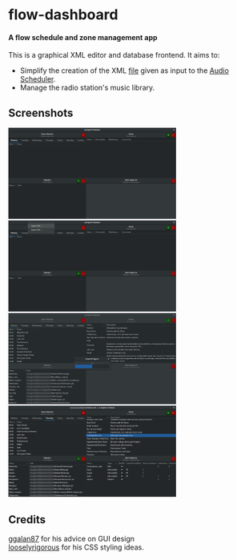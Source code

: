# flow-dashboard
#### A flow schedule and zone management app

This is a graphical XML editor and database frontend. It aims to:
* Simplify the creation of the XML [file](http://radio.uoc.gr/schedule/schedule.xml) given as input to the [Audio Scheduler](https://github.com/UoC-Radio/audio-scheduler/).
* Manage the radio station's music library.

## Screenshots
[![Initial state](/gallery/thumbnails/initial_state_thumbnail.png?raw=true)](/gallery/initial_state.png?raw=true)
[![Menu options](/gallery/thumbnails/menu_thumbnail.png?raw=true)](/gallery/menu.png?raw=true)  
[![Import progress bar](/gallery/thumbnails/import_progress_thumbnail.png?raw=true)](/gallery/import_progress.png?raw=true)
[![After import](/gallery/thumbnails/imported_thumbnail.png?raw=true)](/gallery/imported.png?raw=true)

## Credits
[ggalan87](https://github.com/ggalan87) for his advice on GUI design  
[looselyrigorous](https://github.com/looselyrigorous) for his CSS styling ideas.

